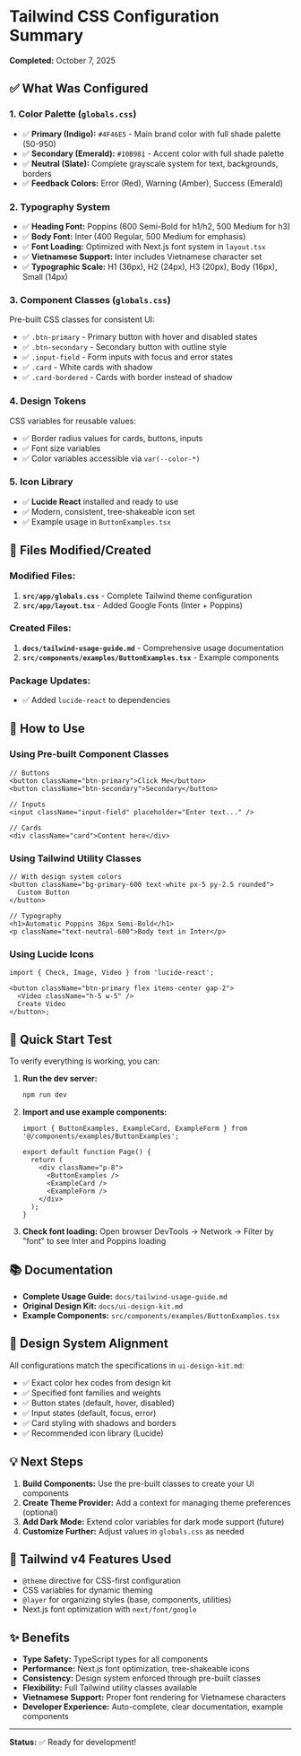# Tailwind CSS Configuration Summary

**Completed:** October 7, 2025

## ✅ What Was Configured

### 1. **Color Palette** (`globals.css`)

- ✅ **Primary (Indigo):** `#4F46E5` - Main brand color with full shade palette (50-950)
- ✅ **Secondary (Emerald):** `#10B981` - Accent color with full shade palette
- ✅ **Neutral (Slate):** Complete grayscale system for text, backgrounds, borders
- ✅ **Feedback Colors:** Error (Red), Warning (Amber), Success (Emerald)

### 2. **Typography System**

- ✅ **Heading Font:** Poppins (600 Semi-Bold for h1/h2, 500 Medium for h3)
- ✅ **Body Font:** Inter (400 Regular, 500 Medium for emphasis)
- ✅ **Font Loading:** Optimized with Next.js font system in `layout.tsx`
- ✅ **Vietnamese Support:** Inter includes Vietnamese character set
- ✅ **Typographic Scale:** H1 (36px), H2 (24px), H3 (20px), Body (16px), Small (14px)

### 3. **Component Classes** (`globals.css`)

Pre-built CSS classes for consistent UI:

- ✅ `.btn-primary` - Primary button with hover and disabled states
- ✅ `.btn-secondary` - Secondary button with outline style
- ✅ `.input-field` - Form inputs with focus and error states
- ✅ `.card` - White cards with shadow
- ✅ `.card-bordered` - Cards with border instead of shadow

### 4. **Design Tokens**

CSS variables for reusable values:

- ✅ Border radius values for cards, buttons, inputs
- ✅ Font size variables
- ✅ Color variables accessible via `var(--color-*)`

### 5. **Icon Library**

- ✅ **Lucide React** installed and ready to use
- ✅ Modern, consistent, tree-shakeable icon set
- ✅ Example usage in `ButtonExamples.tsx`

## 📁 Files Modified/Created

### Modified Files:

1. **`src/app/globals.css`** - Complete Tailwind theme configuration
2. **`src/app/layout.tsx`** - Added Google Fonts (Inter + Poppins)

### Created Files:

1. **`docs/tailwind-usage-guide.md`** - Comprehensive usage documentation
2. **`src/components/examples/ButtonExamples.tsx`** - Example components

### Package Updates:

- ✅ Added `lucide-react` to dependencies

## 🎨 How to Use

### Using Pre-built Component Classes

```tsx
// Buttons
<button className="btn-primary">Click Me</button>
<button className="btn-secondary">Secondary</button>

// Inputs
<input className="input-field" placeholder="Enter text..." />

// Cards
<div className="card">Content here</div>
```

### Using Tailwind Utility Classes

```tsx
// With design system colors
<button className="bg-primary-600 text-white px-5 py-2.5 rounded">
  Custom Button
</button>

// Typography
<h1>Automatic Poppins 36px Semi-Bold</h1>
<p className="text-neutral-600">Body text in Inter</p>
```

### Using Lucide Icons

```tsx
import { Check, Image, Video } from 'lucide-react';

<button className="btn-primary flex items-center gap-2">
  <Video className="h-5 w-5" />
  Create Video
</button>;
```

## 🚀 Quick Start Test

To verify everything is working, you can:

1. **Run the dev server:**

   ```bash
   npm run dev
   ```

2. **Import and use example components:**

   ```tsx
   import { ButtonExamples, ExampleCard, ExampleForm } from '@/components/examples/ButtonExamples';

   export default function Page() {
     return (
       <div className="p-8">
         <ButtonExamples />
         <ExampleCard />
         <ExampleForm />
       </div>
     );
   }
   ```

3. **Check font loading:** Open browser DevTools → Network → Filter by "font" to see Inter and Poppins loading

## 📚 Documentation

- **Complete Usage Guide:** `docs/tailwind-usage-guide.md`
- **Original Design Kit:** `docs/ui-design-kit.md`
- **Example Components:** `src/components/examples/ButtonExamples.tsx`

## 🎯 Design System Alignment

All configurations match the specifications in `ui-design-kit.md`:

- ✅ Exact color hex codes from design kit
- ✅ Specified font families and weights
- ✅ Button states (default, hover, disabled)
- ✅ Input states (default, focus, error)
- ✅ Card styling with shadows and borders
- ✅ Recommended icon library (Lucide)

## 💡 Next Steps

1. **Build Components:** Use the pre-built classes to create your UI components
2. **Create Theme Provider:** Add a context for managing theme preferences (optional)
3. **Add Dark Mode:** Extend color variables for dark mode support (future)
4. **Customize Further:** Adjust values in `globals.css` as needed

## 🔧 Tailwind v4 Features Used

- `@theme` directive for CSS-first configuration
- CSS variables for dynamic theming
- `@layer` for organizing styles (base, components, utilities)
- Next.js font optimization with `next/font/google`

## ✨ Benefits

- **Type Safety:** TypeScript types for all components
- **Performance:** Next.js font optimization, tree-shakeable icons
- **Consistency:** Design system enforced through pre-built classes
- **Flexibility:** Full Tailwind utility classes available
- **Vietnamese Support:** Proper font rendering for Vietnamese characters
- **Developer Experience:** Auto-complete, clear documentation, example components

---

**Status:** ✅ Ready for development!
